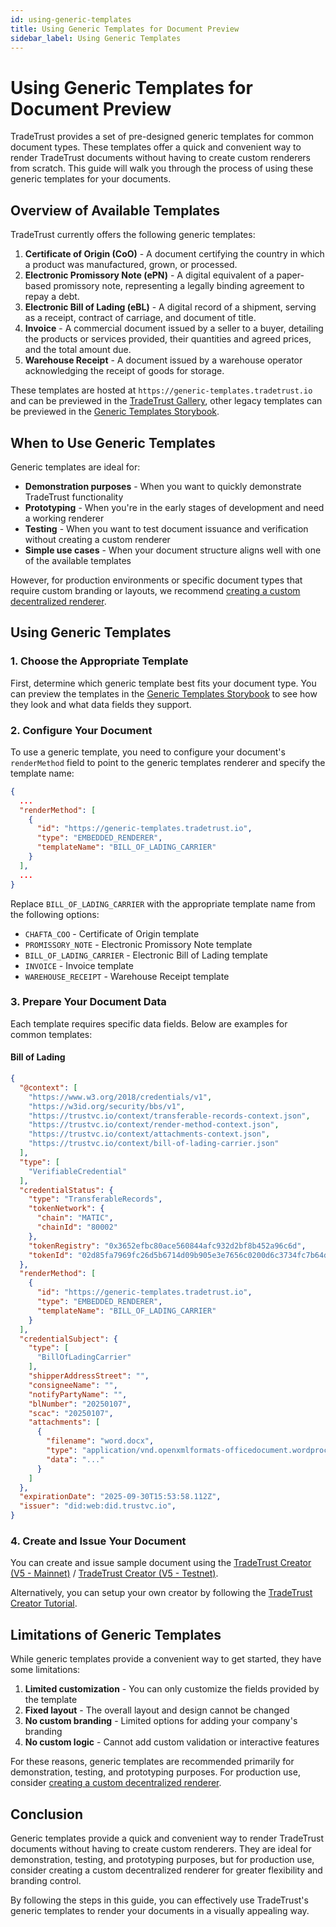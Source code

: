 ```yaml
---
id: using-generic-templates
title: Using Generic Templates for Document Preview
sidebar_label: Using Generic Templates
---
```


# Using Generic Templates for Document Preview

TradeTrust provides a set of pre-designed generic templates for common document types. These templates offer a quick and convenient way to render TradeTrust documents without having to create custom renderers from scratch. This guide will walk you through the process of using these generic templates for your documents.

## Overview of Available Templates

TradeTrust currently offers the following generic templates:

1. **Certificate of Origin (CoO)** - A document certifying the country in which a product was manufactured, grown, or processed.
2. **Electronic Promissory Note (ePN)** - A digital equivalent of a paper-based promissory note, representing a legally binding agreement to repay a debt.
3. **Electronic Bill of Lading (eBL)** - A digital record of a shipment, serving as a receipt, contract of carriage, and document of title.
4. **Invoice** - A commercial document issued by a seller to a buyer, detailing the products or services provided, their quantities and agreed prices, and the total amount due.
5. **Warehouse Receipt** - A document issued by a warehouse operator acknowledging the receipt of goods for storage.

These templates are hosted at `https://generic-templates.tradetrust.io` and can be previewed in the [TradeTrust Gallery](https://gallery.tradetrust.io/), other legacy templates can be previewed in the [Generic Templates Storybook](https://storybook.generic-templates.tradetrust.io/).

## When to Use Generic Templates

Generic templates are ideal for:

- **Demonstration purposes** - When you want to quickly demonstrate TradeTrust functionality
- **Prototyping** - When you're in the early stages of development and need a working renderer
- **Testing** - When you want to test document issuance and verification without creating a custom renderer
- **Simple use cases** - When your document structure aligns well with one of the available templates

However, for production environments or specific document types that require custom branding or layouts, we recommend [creating a custom decentralized renderer](/docs/tutorial/decentralized-renderer.md).

## Using Generic Templates

### 1. Choose the Appropriate Template

First, determine which generic template best fits your document type. You can preview the templates in the [Generic Templates Storybook](https://storybook.generic-templates.tradetrust.io/) to see how they look and what data fields they support.

### 2. Configure Your Document

To use a generic template, you need to configure your document's `renderMethod` field to point to the generic templates renderer and specify the template name:

```json
{
  ...
  "renderMethod": [
    {
      "id": "https://generic-templates.tradetrust.io",
      "type": "EMBEDDED_RENDERER",
      "templateName": "BILL_OF_LADING_CARRIER"
    }
  ],
  ...
}
```

Replace `BILL_OF_LADING_CARRIER` with the appropriate template name from the following options:

- `CHAFTA_COO` - Certificate of Origin template
- `PROMISSORY_NOTE` - Electronic Promissory Note template
- `BILL_OF_LADING_CARRIER` - Electronic Bill of Lading template
- `INVOICE` - Invoice template
- `WAREHOUSE_RECEIPT` - Warehouse Receipt template

### 3. Prepare Your Document Data

Each template requires specific data fields. Below are examples for common templates:

#### Bill of Lading

```json
{
  "@context": [
    "https://www.w3.org/2018/credentials/v1",
    "https://w3id.org/security/bbs/v1",
    "https://trustvc.io/context/transferable-records-context.json",
    "https://trustvc.io/context/render-method-context.json",
    "https://trustvc.io/context/attachments-context.json",
    "https://trustvc.io/context/bill-of-lading-carrier.json"
  ],
  "type": [
    "VerifiableCredential"
  ],
  "credentialStatus": {
    "type": "TransferableRecords",
    "tokenNetwork": {
      "chain": "MATIC",
      "chainId": "80002"
    },
    "tokenRegistry": "0x3652efbc80ace560844afc932d2bf8b452a96c6d",
    "tokenId": "02d85fa7969fc26d5b6714d09b905e3e7656c0200d6c3734fc7b64db274d4081"
  },
  "renderMethod": [
    {
      "id": "https://generic-templates.tradetrust.io",
      "type": "EMBEDDED_RENDERER",
      "templateName": "BILL_OF_LADING_CARRIER"
    }
  ],
  "credentialSubject": {
    "type": [
      "BillOfLadingCarrier"
    ],
    "shipperAddressStreet": "",
    "consigneeName": "",
    "notifyPartyName": "",
    "blNumber": "20250107",
    "scac": "20250107",
    "attachments": [
      {
        "filename": "word.docx",
        "type": "application/vnd.openxmlformats-officedocument.wordprocessingml.document",
        "data": "..."
      }
    ]
  },
  "expirationDate": "2025-09-30T15:53:58.112Z",
  "issuer": "did:web:did.trustvc.io",
}
```

### 4. Create and Issue Your Document

You can create and issue sample document using the [TradeTrust Creator (V5 - Mainnet)](https://v5-token-registry.tradetrust.io/creator) / [TradeTrust Creator (V5 - Testnet)](https://v5-token-registry.dev.tradetrust.io/creator).

Alternatively, you can setup your own creator by following the [TradeTrust Creator Tutorial](/docs/tutorial/creator.md).

## Limitations of Generic Templates

While generic templates provide a convenient way to get started, they have some limitations:

1. **Limited customization** - You can only customize the fields provided by the template
2. **Fixed layout** - The overall layout and design cannot be changed
3. **No custom branding** - Limited options for adding your company's branding
4. **No custom logic** - Cannot add custom validation or interactive features

For these reasons, generic templates are recommended primarily for demonstration, testing, and prototyping purposes. For production use, consider [creating a custom decentralized renderer](/docs/tutorial/decentralized-renderer.md).

## Conclusion

Generic templates provide a quick and convenient way to render TradeTrust documents without having to create custom renderers. They are ideal for demonstration, testing, and prototyping purposes, but for production use, consider creating a custom decentralized renderer for greater flexibility and branding control.

By following the steps in this guide, you can effectively use TradeTrust's generic templates to render your documents in a visually appealing way.

